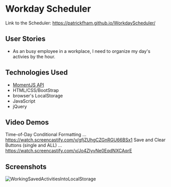 # Workday Scheduler
Link to the Scheduler: https://patrickfham.github.io/WorkdayScheduler/

## User Stories
- As an busy employee in a workplace, I need to organize my day's activies by the hour.

## Technologies Used
- [MomentJS API](http://www.momentjs.com)
- HTML/CSS/BootStrap
- browser's LocalStorage
- JavaScript
- jQuery

## Video Demos
Time-of-Day Conditional Formatting ... https://watch.screencastify.com/v/gfjZUhgCZGnRGU66BSx1 
Save and Clear Buttons (single and ALL) ... https://watch.screencastify.com/v/Jo4ZIyvNe0EqdNXCAqrE 


## Screenshots
![WorkingSavedActivitiesIntoLocalStorage](./assets/images/screenshots/times_activities_in_LS.jpg)
